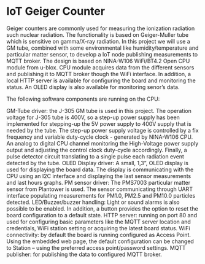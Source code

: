 # IoT Geiger Counter

Geiger counters are commonly used for measuring the ionization radiation such nuclear radiation. The functionality is based on Geiger-Muller tube which is sensitive on gamma/X-ray radiation. In this project we will use a GM tube, combined with some environmental like humidity/temperature and particular matter sensor, to develop a IoT node publishing measurements to MQTT broker.
The design is based on NINA-W106 WiFi/BT4.2 Open CPU module from u-blox. CPU module acquires data from the different sensors and publishing it to MQTT broker though the WiFi interface. In addition, a local HTTP server is available for configuring the board and monitoring the status. An OLED display is also available for monitoring senor’s data.

The following software components are running on the CPU:

GM-Tube driver: the J-305 GM tube is used in this project. The operation voltage for J-305 tube is 400V, so a step-up power supply has been implemented for stepping-up the 5V power supply to 400V supply that is needed by the tube. The step-up power supply voltage is controlled by a fix frequency and variable duty-cycle clock - generated by NINA-W106 CPU. An analog to digital CPU channel monitoring the High-Voltage power supply output and adjusting the control clock duty-cycle accordingly. Finally, a pulse detector circuit translating to a single pulse each radiation event detected by the tube.
OLED Display driver: A small, 1,3”, OLED display is used for displaying the board data. The display is communicating with the CPU using an I2C interface and displaying the last sensor measurements and last hours graphs.
PM sensor driver: The PMS7003 particular matter sensor from Plantower is used. The sensor communicating through UART interface populating measurements for PM1.0, PM2.5 and PM10.0 particles detected.
LED/Buzzer/buzzer handling: Light or sound alarms is also possible to be enabled. In addition, a button provides the option to reset the board configuration to a default state.
HTTP server: running on port 80 and used for configuring basic parameters like the MQTT server location and credentials, WiFi station setting or acquiring the latest board status.
WiFi connectivity: by default the board is running configured as Access Point. Using the embedded web page, the default configuration can be changed to Station – using the preferred access point/password settings.
MQTT publisher: for publishing the data to configured MQTT broker.

